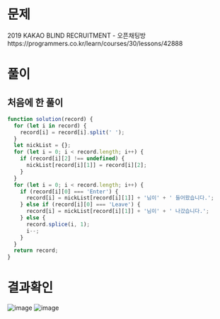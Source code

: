 <h1>문제</h1>
2019 KAKAO BLIND RECRUITMENT - 오픈채팅방
 <br />
https://programmers.co.kr/learn/courses/30/lessons/42888

<h1>풀이</h1>
<h2>처음에 한 풀이</h2>

```jsx
function solution(record) {
  for (let i in record) {
    record[i] = record[i].split(' ');
  }
  let nickList = {};
  for (let i = 0; i < record.length; i++) {
    if (record[i][2] !== undefined) {
      nickList[record[i][1]] = record[i][2];
    }
  }
  for (let i = 0; i < record.length; i++) {
    if (record[i][0] === 'Enter') {
      record[i] = nickList[record[i][1]] + '님이' + ' 들어왔습니다.';
    } else if (record[i][0] === 'Leave') {
      record[i] = nickList[record[i][1]] + '님이' + ' 나갔습니다.';
    } else {
      record.splice(i, 1);
      i--;
    }
  }
  return record;
}
```

<h1>결과확인</h1>

![image](https://user-images.githubusercontent.com/80687334/121155553-dcc2f500-c882-11eb-8eac-1dc835b51508.png)
![image](https://user-images.githubusercontent.com/80687334/121155623-f106f200-c882-11eb-8f16-bd8ef558037a.png)

